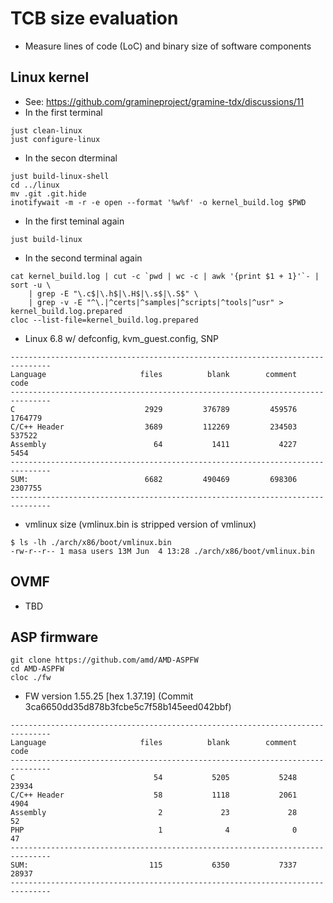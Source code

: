 # TCB size evaluation
- Measure lines of code (LoC) and binary size of software components

## Linux kernel
- See: https://github.com/gramineproject/gramine-tdx/discussions/11
- In the first terminal
```
just clean-linux
just configure-linux
```
- In the secon dterminal
```
just build-linux-shell
cd ../linux
mv .git .git.hide
inotifywait -m -r -e open --format '%w%f' -o kernel_build.log $PWD
```
- In the first teminal again
```
just build-linux
```
- In the second terminal again
```
cat kernel_build.log | cut -c `pwd | wc -c | awk '{print $1 + 1}'`- | sort -u \
    | grep -E "\.c$|\.h$|\.H$|\.s$|\.S$" \
    | grep -v -E "^\.|^certs|^samples|^scripts|^tools|^usr" > kernel_build.log.prepared
cloc --list-file=kernel_build.log.prepared
```
- Linux 6.8 w/ defconfig, kvm_guest.config, SNP
```
-------------------------------------------------------------------------------
Language                     files          blank        comment           code
-------------------------------------------------------------------------------
C                             2929         376789         459576        1764779
C/C++ Header                  3689         112269         234503         537522
Assembly                        64           1411           4227           5454
-------------------------------------------------------------------------------
SUM:                          6682         490469         698306        2307755
-------------------------------------------------------------------------------
```
- vmlinux size (vmlinux.bin is stripped version of vmlinux)
```
$ ls -lh ./arch/x86/boot/vmlinux.bin
-rw-r--r-- 1 masa users 13M Jun  4 13:28 ./arch/x86/boot/vmlinux.bin
```

## OVMF
- TBD

## ASP firmware
```
git clone https://github.com/amd/AMD-ASPFW
cd AMD-ASPFW
cloc ./fw
```
- FW version 1.55.25 [hex 1.37.19] (Commit 3ca6650dd35d878b3fcbe5c7f58b145eed042bbf)
```
-------------------------------------------------------------------------------
Language                     files          blank        comment           code
-------------------------------------------------------------------------------
C                               54           5205           5248          23934
C/C++ Header                    58           1118           2061           4904
Assembly                         2             23             28             52
PHP                              1              4              0             47
-------------------------------------------------------------------------------
SUM:                           115           6350           7337          28937
-------------------------------------------------------------------------------
```
